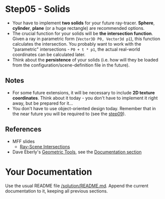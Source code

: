 # Step05 - Solids
* Your have to implement **two solids** for your future ray-tracer. **Sphere**,
  **cylinder**, **plane** (or a huge rectangle) are recommended options.
* The crucial function for your solids will be **the intersection
  function**. Given a ray in parametric form (`Vector3D P0, Vector3d p1`),
  this function calculates the intersection. You probably want to work
  with the "parametric" intersections - `P0 + t * p1`, the actual
  real-world coordinates can be calculated later.
* Think about the **persistence** of your solids (i.e. how will they be
  loaded from the configuration/scene-definition file in the future).

## Notes
* For some future extensions, it will be necessary to include
  **2D texture coordinates**. Think about it today -
  you don't have to implement it right away, but be prepared for it...
* You don't have to use object-oriented design today.
  Remember that in the near future you will be required to (see
  the [step09](../s09-OOP)).

## References
* MFF slides
  * [Ray-Scene Intersections](https://cgg.mff.cuni.cz/~pepca/lectures/pdf/prg-08-intersection.pdf)
* Dave Eberly's [Geometric Tools](https://www.geometrictools.com/), see the
  [Documentation section](https://www.geometrictools.com/Documentation/Documentation.html)

# Your Documentation
Use the usual README file [/solution/README.md](../solution/README.md).
Append the current documentation to it, keeping all previous sections.
